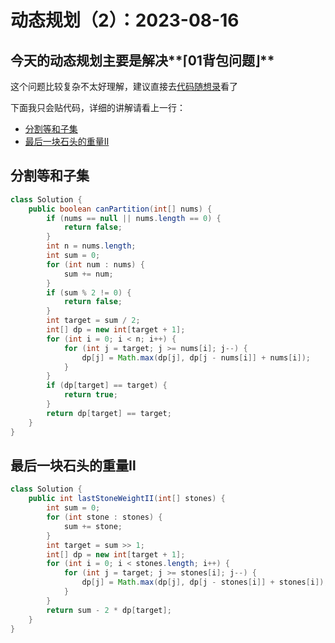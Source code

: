 # 动态规划（2）：2023-08-16

## 今天的动态规划主要是解决**⌈01背包问题⌋**

这个问题比较复杂不太好理解，建议直接去[代码随想录](https://programmercarl.com/%E8%83%8C%E5%8C%85%E7%90%86%E8%AE%BA%E5%9F%BA%E7%A1%8001%E8%83%8C%E5%8C%85-1.html)看了

下面我只会贴代码，详细的讲解请看上一行：

- [分割等和子集](https://leetcode.cn/problems/partition-equal-subset-sum/)
- [最后一块石头的重量Ⅱ](https://leetcode.cn/problems/last-stone-weight-ii/)

## 分割等和子集

```java
class Solution {
    public boolean canPartition(int[] nums) {
        if (nums == null || nums.length == 0) {
            return false;
        }
        int n = nums.length;
        int sum = 0;
        for (int num : nums) {
            sum += num;
        }
        if (sum % 2 != 0) {
            return false;
        }
        int target = sum / 2;
        int[] dp = new int[target + 1];
        for (int i = 0; i < n; i++) {
            for (int j = target; j >= nums[i]; j--) {
                dp[j] = Math.max(dp[j], dp[j - nums[i]] + nums[i]);
            }
        }
        if (dp[target] == target) {
            return true;
        }
        return dp[target] == target;
    }
}
```



## 最后一块石头的重量Ⅱ

```java
class Solution {
    public int lastStoneWeightII(int[] stones) {
        int sum = 0;
        for (int stone : stones) {
            sum += stone;
        }
        int target = sum >> 1;
        int[] dp = new int[target + 1];
        for (int i = 0; i < stones.length; i++) {
            for (int j = target; j >= stones[i]; j--) {
                dp[j] = Math.max(dp[j], dp[j - stones[i]] + stones[i]);
            }
        }
        return sum - 2 * dp[target];
    }
}
```

